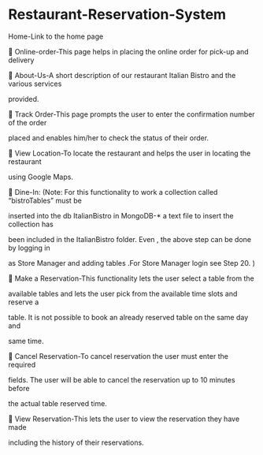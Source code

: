 # Restaurant-Reservation-System

Home-Link to the home page

 Online-order-This page helps in placing the online order for pick-up and delivery

 About-Us-A short description of our restaurant Italian Bistro and the various services 

provided.

 Track Order-This page prompts the user to enter the confirmation number of the order 

placed and enables him/her to check the status of their order.

 View Location-To locate the restaurant and helps the user in locating the restaurant 

using Google Maps.

 Dine-In: (Note: For this functionality to work a collection called “bistroTables” must be 

inserted into the db ItalianBistro in MongoDB-* a text file to insert the collection has 

been included in the ItalianBistro folder. Even , the above step can be done by  logging in 

as Store Manager and adding tables .For Store Manager login see Step 20. )

 Make a Reservation-This functionality lets the user select a table from the 

available tables and lets the user pick from the available time slots and reserve a 

table. It is not possible to book an already reserved table on the same day and 

same time.

 Cancel Reservation-To cancel reservation the user must enter the required 

fields. The user will be able to cancel the reservation up to 10 minutes before 

the actual table reserved time.

 View Reservation-This lets the user to view the reservation they have made 

including the history of their reservations.
